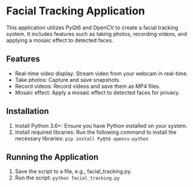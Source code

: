 # Facial Tracking Application
This application utilizes PyQt6 and OpenCV to create a facial tracking system. It includes features such as taking photos, recording videos, and applying a mosaic effect to detected faces.

## Features
- Real-time video display: Stream video from your webcam in real-time.
- Take photos: Capture and save snapshots.
- Record videos: Record videos and save them as MP4 files.
- Mosaic effect: Apply a mosaic effect to detected faces for privacy.
## Installation
1. Install Python 3.6+: Ensure you have Python installed on your system.
2. Install required libraries: Run the following command to install the necessary libraries:
` pip install PyQt6 opencv-python `
## Running the Application
1. Save the script to a file, e.g., facial_tracking.py.
2. Run the script:
` python facial_tracking.py `
